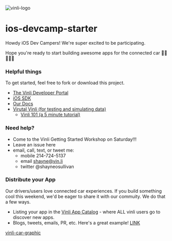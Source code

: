 ![vinli-logo](http://launchdfw.com/wp-content/uploads/2014/09/vinli-logo-single-color-1.png)

# ios-devcamp-starter

Howdy iOS Dev Campers! We're super excited to be participating.

Hope you're ready to start building awesome apps for the connected car 🚗🚗🚗🚗🎉

### Helpful things

To get started, feel free to fork or download this project.

- [The Vinli Developer Portal](http://dev.vin.li)
- [iOS SDK](https://github.com/vinli/ios-net)
- [Our Docs](http://docs.vin.li)
- [Virutal Vinli (for testing and simulating data)](http://blog.vin.li/tag/virtual-vinli)
  - [Vinli 101 (a 5 minute tutorial)](http://bit.ly/vinli101)

### Need help?

- Come to the Vinli Getting Started Workshop on Saturday!!!
- Leave an issue here
- email, call, text, or tweet me:
  - mobile 214-724-5137
  - email shayne@vin.li
  - twitter @shayneosullivan

### Distribute your App
Our drivers/users love connected car experiences. If you build something cool this weekend, we'd be eager to share it with our commuity. We do that a few ways.
- Listing your app in the [Vinli App Catalog](http://bit.ly/vinli-apps) - where ALL vinli users go to discover new apps.
- Blogs, tweets, emails, PR, etc. Here's a great example! [LINK](http://bit.ly/vl-july-apps)
  
[vinli-car-graphic](https://vinli-assets.s3.amazonaws.com/blog/vinli_sync_connected_1024.png)

